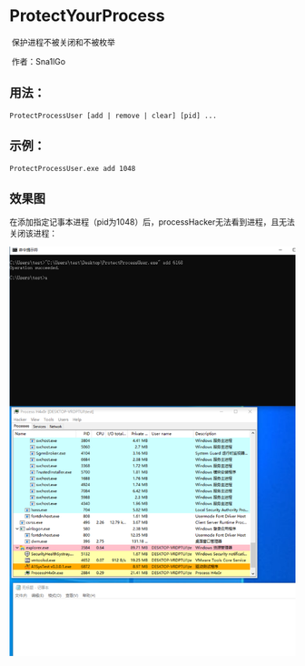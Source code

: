 # ProtectYourProcess
​	保护进程不被关闭和不被枚举

​	作者：Sna1lGo

## 用法：

```
ProtectProcessUser [add | remove | clear] [pid] ...
```



## 示例： 

```
ProtectProcessUser.exe add 1048
```



## 效果图

​	在添加指定记事本进程（pid为1048）后，processHacker无法看到进程，且无法关闭该进程：

![image-20230403211529643](README.assets/image-20230403211529643.png)
